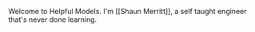 Welcome to Helpful Models. I'm [[Shaun Merritt]], a self taught engineer that's never done learning.